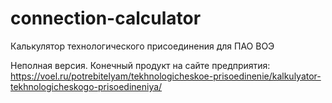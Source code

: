 # connection-calculator
Калькулятор технологического присоединения для ПАО ВОЭ

Неполная версия. Конечный продукт на сайте предприятия: https://voel.ru/potrebitelyam/tekhnologicheskoe-prisoedinenie/kalkulyator-tekhnologicheskogo-prisoedineniya/
